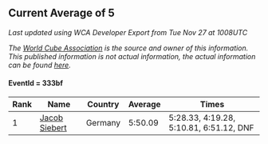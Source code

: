 ## Current Average of 5

*Last updated using WCA Developer Export from Tue Nov 27 at 1008UTC*

*The [World Cube Association](https://www.worldcubeassociation.org) is the source and owner of this information. This published information is not actual information, the actual information can be found [here](https://www.worldcubeassociation.org/results).*

#### EventId = 333bf

|Rank|Name|Country|Average|Times|  
|--|--|--|--|--|  
|1|[Jacob Siebert](https://www.worldcubeassociation.org/persons/2017SIEB03)|Germany|5:50.09|5:28.33, 4:19.28, 5:10.81, 6:51.12, DNF|  
